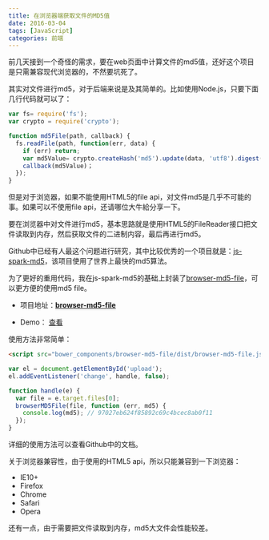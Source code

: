 ```yaml
---
title: 在浏览器端获取文件的MD5值
date: 2016-03-04
tags: [JavaScript]
categories: 前端
---
```


前几天接到一个奇怪的需求，要在web页面中计算文件的md5值，还好这个项目是只需兼容现代浏览器的，不然要坑死了。

其实对文件进行md5，对于后端来说是及其简单的。比如使用Node.js，只要下面几行代码就可以了：

``` js
var fs= require('fs');
var crypto = require('crypto');

function md5File(path, callback) {
  fs.readFile(path, function(err, data) {
    if (err) return;
    var md5Value= crypto.createHash('md5').update(data, 'utf8').digest('hex');
    callback(md5Value)；
  });
}

```

但是对于浏览器，如果不能使用HTML5的file api，对文件md5是几乎不可能的事。如果可以不使用file api，还请哪位大牛給分享一下。

要在浏览器中对文件进行md5，基本思路就是使用HTML5的FileReader接口把文件读取到内存，然后获取文件的二进制内容，最后再进行md5。

Github中已经有人最这个问题进行研究，其中比较优秀的一个项目就是：[js-spark-md5](https://github.com/satazor/js-spark-md5)，该项目使用了世界上最快的md5算法。

为了更好的重用代码，我在js-spark-md5的基础上封装了[browser-md5-file](https://github.com/forsigner/browser-md5-file)，可以更方便的使用md5 file。

- 项目地址：**[browser-md5-file](https://github.com/forsigner/browser-md5-file)**

- Demo： [查看](http://forsigner.com/browser-md5-file)


使用方法非常简单：


```html
<script src="bower_components/browser-md5-file/dist/browser-md5-file.js"></script>
```

```js
var el = document.getElementById('upload');
el.addEventListener('change', handle, false);

function handle(e) {
  var file = e.target.files[0];
  browserMD5File(file, function (err, md5) {
    console.log(md5); // 97027eb624f85892c69c4bcec8ab0f11
  });
}
```

详细的使用方法可以查看Github中的文档。

关于浏览器兼容性，由于使用的HTML5 api，所以只能兼容到一下浏览器：
- IE10+
- Firefox
- Chrome
- Safari
- Opera

还有一点，由于需要把文件读取到内存，md5大文件会性能较差。
